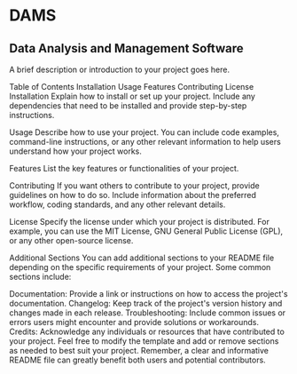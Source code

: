 # DAMS
## Data Analysis and Management Software
A brief description or introduction to your project goes here.

Table of Contents
Installation
Usage
Features
Contributing
License
Installation
Explain how to install or set up your project. Include any dependencies that need to be installed and provide step-by-step instructions.

Usage
Describe how to use your project. You can include code examples, command-line instructions, or any other relevant information to help users understand how your project works.

Features
List the key features or functionalities of your project.

Contributing
If you want others to contribute to your project, provide guidelines on how to do so. Include information about the preferred workflow, coding standards, and any other relevant details.

License
Specify the license under which your project is distributed. For example, you can use the MIT License, GNU General Public License (GPL), or any other open-source license.

Additional Sections
You can add additional sections to your README file depending on the specific requirements of your project. Some common sections include:

Documentation: Provide a link or instructions on how to access the project's documentation.
Changelog: Keep track of the project's version history and changes made in each release.
Troubleshooting: Include common issues or errors users might encounter and provide solutions or workarounds.
Credits: Acknowledge any individuals or resources that have contributed to your project.
Feel free to modify the template and add or remove sections as needed to best suit your project. Remember, a clear and informative README file can greatly benefit both users and potential contributors.
